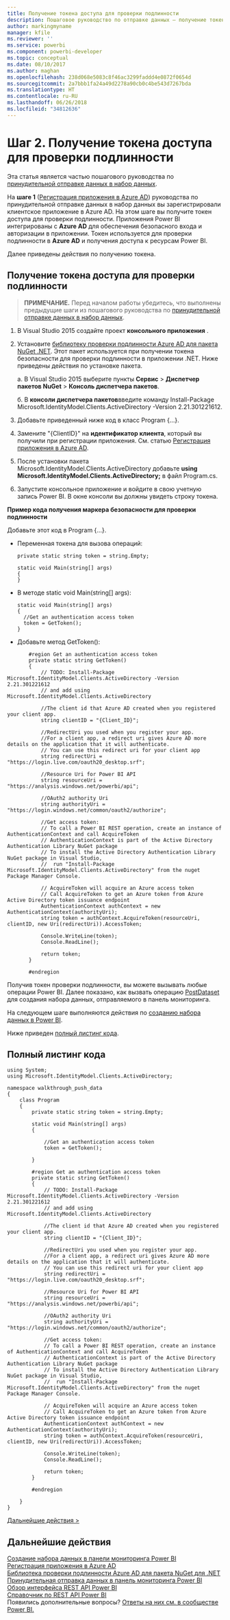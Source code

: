 ```yaml
---
title: Получение токена доступа для проверки подлинности
description: Пошаговое руководство по отправке данных — получение токена доступа для проверки подлинности
author: markingmyname
manager: kfile
ms.reviewer: ''
ms.service: powerbi
ms.component: powerbi-developer
ms.topic: conceptual
ms.date: 08/10/2017
ms.author: maghan
ms.openlocfilehash: 238d068e5083c8f46ac3299faddd4e0872f0654d
ms.sourcegitcommit: 2a7bbb1fa24a49d2278a90cb0c4be543d7267bda
ms.translationtype: HT
ms.contentlocale: ru-RU
ms.lasthandoff: 06/26/2018
ms.locfileid: "34812636"
---
```

# <a name="step-2-get-an-authentication-access-token"></a>Шаг 2. Получение токена доступа для проверки подлинности
Эта статья является частью пошагового руководства по [принудительной отправке данных в набор данных](walkthrough-push-data.md).

На **шаге 1** ([Регистрация приложения в Azure AD](walkthrough-push-data-register-app-with-azure-ad.md)) руководства по принудительной отправке данных в набор данных вы зарегистрировали клиентское приложение в Azure AD. На этом шаге вы получите токен доступа для проверки подлинности. Приложения Power BI интегрированы с **Azure AD** для обеспечения безопасного входа и авторизации в приложении. Токен используется для проверки подлинности в **Azure AD** и получения доступа к ресурсам Power BI.

Далее приведены действия по получению токена.

## <a name="get-an-authentication-access-token"></a>Получение токена доступа для проверки подлинности
> **ПРИМЕЧАНИЕ.** Перед началом работы убедитесь, что выполнены предыдущие шаги из пошагового руководства по [принудительной отправке данных в набор данных](walkthrough-push-data.md).
> 
> 

1. В Visual Studio 2015 создайте проект **консольного приложения** .
2. Установите [библиотеку проверки подлинности Azure AD для пакета NuGet .NET](https://www.nuget.org/packages/Microsoft.IdentityModel.Clients.ActiveDirectory/). Этот пакет используется при получении токена безопасности для проверки подлинности в приложении .NET. Ниже приведены действия по установке пакета.
   
     а. В Visual Studio 2015 выберите пункты **Сервис** > **Диспетчер пакетов NuGet** > **Консоль диспетчера пакетов**.
   
     б. В **консоли диспетчера пакетов**введите команду Install-Package Microsoft.IdentityModel.Clients.ActiveDirectory -Version 2.21.301221612.
3. Добавьте приведенный ниже код в класс Program {...}.
4. Замените "{ClientID}" на **идентификатор клиента**, который вы получили при регистрации приложения. См. статью [Регистрация приложения в Azure AD](walkthrough-push-data-register-app-with-azure-ad.md).
5. После установки пакета Microsoft.IdentityModel.Clients.ActiveDirectory добавьте **using Microsoft.IdentityModel.Clients.ActiveDirectory;** в файл Program.cs.
6. Запустите консольное приложение и войдите в свою учетную запись Power BI. В окне консоли вы должны увидеть строку токена.

**Пример кода получения маркера безопасности для проверки подлинности**

Добавьте этот код в Program {...}.

* Переменная токена для вызова операций:
  
  ```
  private static string token = string.Empty;
  
  static void Main(string[] args)
  {
  }
  ```
* В методе static void Main(string[] args):
  
  ```
  static void Main(string[] args)
  {
    //Get an authentication access token
    token = GetToken();
  }
  ```
* Добавьте метод GetToken():

```
       #region Get an authentication access token
       private static string GetToken()
       {
           // TODO: Install-Package Microsoft.IdentityModel.Clients.ActiveDirectory -Version 2.21.301221612
           // and add using Microsoft.IdentityModel.Clients.ActiveDirectory

           //The client id that Azure AD created when you registered your client app.
           string clientID = "{Client_ID}";

           //RedirectUri you used when you register your app.
           //For a client app, a redirect uri gives Azure AD more details on the application that it will authenticate.
           // You can use this redirect uri for your client app
           string redirectUri = "https://login.live.com/oauth20_desktop.srf";

           //Resource Uri for Power BI API
           string resourceUri = "https://analysis.windows.net/powerbi/api";

           //OAuth2 authority Uri
           string authorityUri = "https://login.windows.net/common/oauth2/authorize";

           //Get access token:
           // To call a Power BI REST operation, create an instance of AuthenticationContext and call AcquireToken
           // AuthenticationContext is part of the Active Directory Authentication Library NuGet package
           // To install the Active Directory Authentication Library NuGet package in Visual Studio,
           //  run "Install-Package Microsoft.IdentityModel.Clients.ActiveDirectory" from the nuget Package Manager Console.

           // AcquireToken will acquire an Azure access token
           // Call AcquireToken to get an Azure token from Azure Active Directory token issuance endpoint
           AuthenticationContext authContext = new AuthenticationContext(authorityUri);
           string token = authContext.AcquireToken(resourceUri, clientID, new Uri(redirectUri)).AccessToken;

           Console.WriteLine(token);
           Console.ReadLine();

           return token;
       }

       #endregion
```

Получив токен проверки подлинности, вы можете вызывать любые операции Power BI. Далее показано, как вызвать операцию [PostDataset](https://docs.microsoft.com/rest/api/power-bi/pushdatasets) для создания набора данных, отправляемого в панель мониторинга.

На следующем шаге выполняются действия по [созданию набора данных в Power BI](walkthrough-push-data-create-dataset.md).

Ниже приведен [полный листинг кода](#code).

<a name="code"/>

## <a name="complete-code-listing"></a>Полный листинг кода
    using System;
    using Microsoft.IdentityModel.Clients.ActiveDirectory;

    namespace walkthrough_push_data
    {
        class Program
        {
            private static string token = string.Empty;

            static void Main(string[] args)
            {

                //Get an authentication access token
                token = GetToken();

            }

            #region Get an authentication access token
            private static string GetToken()
            {
                // TODO: Install-Package Microsoft.IdentityModel.Clients.ActiveDirectory -Version 2.21.301221612
                // and add using Microsoft.IdentityModel.Clients.ActiveDirectory

                //The client id that Azure AD created when you registered your client app.
                string clientID = "{Client_ID}";

                //RedirectUri you used when you register your app.
                //For a client app, a redirect uri gives Azure AD more details on the application that it will authenticate.
                // You can use this redirect uri for your client app
                string redirectUri = "https://login.live.com/oauth20_desktop.srf";

                //Resource Uri for Power BI API
                string resourceUri = "https://analysis.windows.net/powerbi/api";

                //OAuth2 authority Uri
                string authorityUri = "https://login.windows.net/common/oauth2/authorize";

                //Get access token:
                // To call a Power BI REST operation, create an instance of AuthenticationContext and call AcquireToken
                // AuthenticationContext is part of the Active Directory Authentication Library NuGet package
                // To install the Active Directory Authentication Library NuGet package in Visual Studio,
                //  run "Install-Package Microsoft.IdentityModel.Clients.ActiveDirectory" from the nuget Package Manager Console.

                // AcquireToken will acquire an Azure access token
                // Call AcquireToken to get an Azure token from Azure Active Directory token issuance endpoint
                AuthenticationContext authContext = new AuthenticationContext(authorityUri);
                string token = authContext.AcquireToken(resourceUri, clientID, new Uri(redirectUri)).AccessToken;

                Console.WriteLine(token);
                Console.ReadLine();

                return token;
            }

            #endregion

        }
    }


[Дальнейшие действия >](walkthrough-push-data-create-dataset.md)

## <a name="next-steps"></a>Дальнейшие действия
[Создание набора данных в панели мониторинга Power BI](walkthrough-push-data-create-dataset.md)  
[Регистрация приложения в Azure AD](walkthrough-push-data-register-app-with-azure-ad.md)  
[Библиотека проверки подлинности Azure AD для пакета NuGet для .NET](https://www.nuget.org/packages/Microsoft.IdentityModel.Clients.ActiveDirectory/)  
[Принудительная отправка данных в панель мониторинга Power BI](walkthrough-push-data.md)  
[Обзор интерфейса REST API Power BI](overview-of-power-bi-rest-api.md)  
[Справочник по REST API Power BI](https://docs.microsoft.com/rest/api/power-bi/)  
Появились дополнительные вопросы? [Ответы на них см. в сообществе Power BI.](http://community.powerbi.com/)

